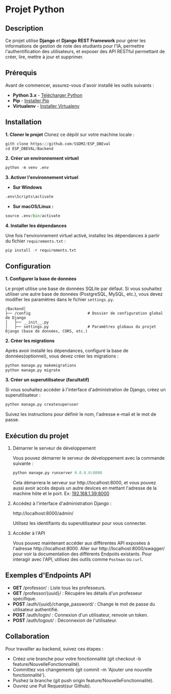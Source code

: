 # Projet Python

## Description

Ce projet utilise **Django** et **Django REST Framework** pour gérer les informations de gestion de note des etudiants pour l'IA, permettre l'authentification des utilisateurs, et exposer des API RESTful permettant de créer, lire, mettre à jour et supprimer.

## Prérequis

Avant de commencer, assurez-vous d'avoir installé les outils suivants :

- **Python 3.x** - [Télécharger Python](https://www.python.org/downloads/)
- **Pip** - [Installer Pip](https://pip.pypa.io/en/stable/)
- **Virtualenv** - [Installer Virtualenv](https://virtualenv.pypa.io/en/stable/)

## Installation

**1. Cloner le projet**
   Clonez ce dépôt sur votre machine locale :
   ```python
   gith clone https://github.com/SSDM2/ESP_DBEval
   cd ESP_DBEVAL/Backend
   ```
**2. Créer un environnement virtuel**
   ```python
   python -m venv .env
   ```
**3. Activer l'environnement virtuel**
   - **Sur Windows**
   ```python
   .env\Scripts\activate
   ```
   - **Sur macOS/Linux :**
   ```python
   source .env/bin/activate
   ```
**4. Installer les dépendances**
   
   Une fois l'environnement virtuel activé, installez les dépendances à partir du fichier `requirements.txt` :
   ```python
   pip install -r requirements.txt
   ```

## Configuration

**1. Configurer la base de données**

   Le projet utilise une base de données SQLite par défaut. Si vous souhaitez utiliser une autre base de données (PostgreSQL, MySQL, etc.), vous devez modifier les paramètres dans le fichier `settings.py`.
   ```
   /Backend│
   ├── /config                         # Dossier de configuration global de Django
   │   ├── __init__.py                 
   │   ├── settings.py                 # Paramètres globaux du projet Django (base de données, CORS, etc.)
   ```

**2. Créer les migrations**

   Après avoir installé les dépendances, configuré la base de données(optionnel), vous devez créer les migrations :

   ```python
   python manage.py makemigrations
   python manage.py migrate
   ```

**3. Créer un superutilisateur (facultatif)**

   Si vous souhaitez accéder à l'interface d'administration de Django, créez un superutilisateur :

   ```python
   python manage.py createsuperuser
   ```

   Suivez les instructions pour définir le nom, l'adresse e-mail et le mot de passe.

## Exécution du projet

1. Démarrer le serveur de développement

   Vous pouvez démarrer le serveur de développement avec la commande suivante :
   ```python
   python manage.py runserver 0.0.0.0:8000
   ```
   Cela démarrera le serveur sur http://localhost:8000, et vous pouvez aussi avoir accès depuis un autre devices en mettant l'adresse de la machine hôte et le port. Ex: [192.168.1.39:8000](#)

2. Accédez à l'interface d'administration Django :

   http://localhost:8000/admin/

   Utilisez les identifiants du superutilisateur pour vous connecter.

3. Accéder à l'API

   Vous pouvez maintenant accéder aux différentes API exposées à l'adresse http://localhost:8000.
   Aller sur http://localhost:8000/swagger/ pour voir la documentation des différents Endpoits existants.
   Pour interagir avec l'API, utilisez des outils comme `Postman` ou `curl`.

## Exemples d'Endpoints API
   - **GET** /professor/ : Liste tous les professeurs.
   - **GET** /professor/{uuid}/ : Récupère les détails d'un professeur spécifique.
   - **POST** /auth/{uuid}/change_password/ : Change le mot de passe du utilisateur authentifié.
   - **POST** /auth/login/ : Connexion d'un utilisateur, renvoie un token.
   - **POST** /auth/logout/ : Déconnexion de l'utilisateur.


## Collaboration

   Pour travailler au backend, suivez ces étapes :

   - Créez une branche pour votre fonctionnalité (git checkout -b feature/NouvelleFonctionnalité).
   - Committez vos changements (git commit -m 'Ajouter une nouvelle fonctionnalité').
   - Pushez la branche (git push origin feature/NouvelleFonctionnalité).
   - Ouvrez une Pull Request(sur Github).